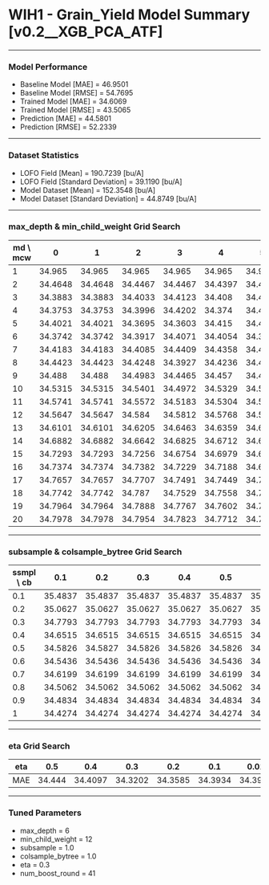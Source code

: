 # WIH1 - Grain_Yield Model Summary [v0.2__XGB_PCA_ATF]

***

### Model Performance

- Baseline Model [MAE] = 46.9501
- Baseline Model [RMSE] = 54.7695
- Trained Model [MAE] = 34.6069
- Trained Model [RMSE] = 43.5065
- Prediction [MAE] = 44.5801
- Prediction [RMSE] = 52.2339
***

### Dataset Statistics

- LOFO Field [Mean] = 190.7239 [bu/A]
- LOFO Field [Standard Deviation] = 39.1190 [bu/A]
- Model Dataset [Mean] = 152.3548 [bu/A]
- Model Dataset [Standard Deviation] = 44.8749 [bu/A]
***

### max_depth & min_child_weight Grid Search

|   md \ mcw |       0 |       1 |       2 |       3 |       4 |       5 |       6 |       7 |       8 |       9 |      10 |      11 |      12 |      13 |      14 |      15 |      16 |      17 |      18 |      19 |      20 |
|------------|---------|---------|---------|---------|---------|---------|---------|---------|---------|---------|---------|---------|---------|---------|---------|---------|---------|---------|---------|---------|---------|
|          1 | 34.965  | 34.965  | 34.965  | 34.965  | 34.965  | 34.965  | 34.965  | 34.965  | 35.0418 | 34.9985 | 35.121  | 35.121  | 35.121  | 35.121  | 35.121  | 35.1244 | 35.1244 | 35.1241 | 35.0952 | 34.9927 | 35.0521 |
|          2 | 34.4648 | 34.4648 | 34.4467 | 34.4467 | 34.4397 | 34.4278 | 34.5197 | 34.4657 | 34.535  | 34.4937 | 34.4293 | 34.4397 | 34.5071 | 34.53   | 34.4945 | 34.4696 | 34.4949 | 34.5384 | 34.557  | 34.6013 | 34.4762 |
|          3 | 34.3883 | 34.3883 | 34.4033 | 34.4123 | 34.408  | 34.4139 | 34.3598 | 34.3678 | 34.3403 | 34.4189 | 34.3744 | 34.4192 | 34.39   | 34.3632 | 34.3949 | 34.3952 | 34.4458 | 34.4308 | 34.4154 | 34.4431 | 34.407  |
|          4 | 34.3753 | 34.3753 | 34.3996 | 34.4202 | 34.374  | 34.4091 | 34.3948 | 34.4035 | 34.409  | 34.3779 | 34.3549 | 34.3698 | 34.3515 | 34.3223 | 34.3236 | 34.3826 | 34.4003 | 34.3361 | 34.3683 | 34.3415 | 34.4156 |
|          5 | 34.4021 | 34.4021 | 34.3695 | 34.3603 | 34.415  | 34.4119 | 34.3417 | 34.4006 | 34.3788 | 34.3766 | 34.3446 | 34.395  | 34.3955 | 34.378  | 34.3841 | 34.3502 | 34.3809 | 34.3865 | 34.3408 | 34.3501 | 34.3842 |
|          6 | 34.3742 | 34.3742 | 34.3917 | 34.4071 | 34.4054 | 34.3814 | 34.4235 | 34.4075 | 34.3476 | 34.3945 | 34.3863 | 34.3915 | 34.3202 | 34.3587 | 34.3305 | 34.3461 | 34.3924 | 34.375  | 34.3644 | 34.4299 | 34.3387 |
|          7 | 34.4183 | 34.4183 | 34.4085 | 34.4409 | 34.4358 | 34.4144 | 34.3728 | 34.4074 | 34.399  | 34.3975 | 34.4324 | 34.41   | 34.3826 | 34.3981 | 34.3796 | 34.4087 | 34.3927 | 34.4004 | 34.3489 | 34.3549 | 34.3692 |
|          8 | 34.4423 | 34.4423 | 34.4248 | 34.3927 | 34.4236 | 34.4225 | 34.4022 | 34.3778 | 34.4187 | 34.3998 | 34.4099 | 34.4021 | 34.369  | 34.3857 | 34.4021 | 34.4201 | 34.3591 | 34.4001 | 34.3861 | 34.3479 | 34.3563 |
|          9 | 34.488  | 34.488  | 34.4983 | 34.4465 | 34.457  | 34.4464 | 34.4438 | 34.4121 | 34.4129 | 34.377  | 34.3902 | 34.3762 | 34.3907 | 34.4136 | 34.4095 | 34.4051 | 34.3894 | 34.3891 | 34.353  | 34.3496 | 34.4074 |
|         10 | 34.5315 | 34.5315 | 34.5401 | 34.4972 | 34.5329 | 34.5    | 34.4913 | 34.4885 | 34.4338 | 34.4447 | 34.468  | 34.451  | 34.4545 | 34.4086 | 34.4327 | 34.4275 | 34.4154 | 34.4484 | 34.3964 | 34.3997 | 34.4018 |
|         11 | 34.5741 | 34.5741 | 34.5572 | 34.5183 | 34.5304 | 34.5315 | 34.5649 | 34.5053 | 34.5094 | 34.474  | 34.4889 | 34.5135 | 34.4496 | 34.4476 | 34.4519 | 34.4621 | 34.4526 | 34.4825 | 34.4211 | 34.3989 | 34.421  |
|         12 | 34.5647 | 34.5647 | 34.584  | 34.5812 | 34.5768 | 34.5688 | 34.5667 | 34.5502 | 34.5741 | 34.5154 | 34.4882 | 34.4884 | 34.4582 | 34.4708 | 34.4919 | 34.5011 | 34.4546 | 34.4654 | 34.4328 | 34.4202 | 34.4016 |
|         13 | 34.6101 | 34.6101 | 34.6205 | 34.6463 | 34.6359 | 34.602  | 34.6133 | 34.5754 | 34.5675 | 34.56   | 34.551  | 34.5074 | 34.5061 | 34.5015 | 34.4876 | 34.4978 | 34.4907 | 34.5096 | 34.445  | 34.4642 | 34.4801 |
|         14 | 34.6882 | 34.6882 | 34.6642 | 34.6825 | 34.6712 | 34.639  | 34.6467 | 34.6332 | 34.5928 | 34.5767 | 34.5802 | 34.5473 | 34.5285 | 34.5324 | 34.5399 | 34.5215 | 34.5369 | 34.4919 | 34.4605 | 34.4656 | 34.4491 |
|         15 | 34.7293 | 34.7293 | 34.7256 | 34.6754 | 34.6979 | 34.6683 | 34.6504 | 34.6343 | 34.6177 | 34.5855 | 34.588  | 34.5811 | 34.5707 | 34.5344 | 34.5492 | 34.5485 | 34.5458 | 34.5262 | 34.5058 | 34.4817 | 34.488  |
|         16 | 34.7374 | 34.7374 | 34.7382 | 34.7229 | 34.7188 | 34.6886 | 34.7065 | 34.6471 | 34.6621 | 34.6104 | 34.6008 | 34.6198 | 34.5923 | 34.5551 | 34.5572 | 34.5491 | 34.5484 | 34.5436 | 34.5281 | 34.4792 | 34.4915 |
|         17 | 34.7657 | 34.7657 | 34.7707 | 34.7491 | 34.7449 | 34.7145 | 34.7076 | 34.6783 | 34.6609 | 34.6404 | 34.6088 | 34.6045 | 34.601  | 34.5785 | 34.6033 | 34.5535 | 34.5558 | 34.5292 | 34.5127 | 34.5352 | 34.5005 |
|         18 | 34.7742 | 34.7742 | 34.787  | 34.7529 | 34.7558 | 34.7374 | 34.7222 | 34.6826 | 34.6642 | 34.662  | 34.6376 | 34.6412 | 34.607  | 34.6059 | 34.5764 | 34.6002 | 34.577  | 34.557  | 34.5303 | 34.5303 | 34.4836 |
|         19 | 34.7964 | 34.7964 | 34.7888 | 34.7767 | 34.7602 | 34.7407 | 34.7192 | 34.7027 | 34.6812 | 34.6679 | 34.6597 | 34.6328 | 34.6309 | 34.6058 | 34.5913 | 34.5902 | 34.5777 | 34.5588 | 34.5485 | 34.5392 | 34.5201 |
|         20 | 34.7978 | 34.7978 | 34.7954 | 34.7823 | 34.7712 | 34.749  | 34.7308 | 34.7048 | 34.6831 | 34.6761 | 34.6486 | 34.6509 | 34.6453 | 34.6125 | 34.6116 | 34.5863 | 34.5998 | 34.5659 | 34.5606 | 34.552  | 34.5281 |

***

### subsample & colsample_bytree Grid Search

|   ssmpl \ cb |     0.1 |     0.2 |     0.3 |     0.4 |     0.5 |     0.6 |     0.7 |     0.8 |     0.9 |     1.0 |
|--------------|---------|---------|---------|---------|---------|---------|---------|---------|---------|---------|
|          0.1 | 35.4837 | 35.4837 | 35.4837 | 35.4837 | 35.4837 | 35.4837 | 35.4837 | 35.4837 | 35.4837 | 35.2617 |
|          0.2 | 35.0627 | 35.0627 | 35.0627 | 35.0627 | 35.0627 | 35.0627 | 35.0627 | 35.0627 | 35.0627 | 34.856  |
|          0.3 | 34.7793 | 34.7793 | 34.7793 | 34.7793 | 34.7793 | 34.7793 | 34.7793 | 34.7793 | 34.7793 | 34.7587 |
|          0.4 | 34.6515 | 34.6515 | 34.6515 | 34.6515 | 34.6515 | 34.6515 | 34.6515 | 34.6515 | 34.6515 | 34.6811 |
|          0.5 | 34.5826 | 34.5827 | 34.5826 | 34.5826 | 34.5826 | 34.5826 | 34.5826 | 34.5826 | 34.5827 | 34.4362 |
|          0.6 | 34.5436 | 34.5436 | 34.5436 | 34.5436 | 34.5436 | 34.5436 | 34.5436 | 34.5436 | 34.5436 | 34.5155 |
|          0.7 | 34.6199 | 34.6199 | 34.6199 | 34.6199 | 34.6199 | 34.6199 | 34.6199 | 34.6199 | 34.6199 | 34.5213 |
|          0.8 | 34.5062 | 34.5062 | 34.5062 | 34.5062 | 34.5062 | 34.5062 | 34.5062 | 34.5062 | 34.5062 | 34.4595 |
|          0.9 | 34.4834 | 34.4834 | 34.4834 | 34.4834 | 34.4834 | 34.4834 | 34.4834 | 34.4834 | 34.4834 | 34.3332 |
|          1   | 34.4274 | 34.4274 | 34.4274 | 34.4274 | 34.4274 | 34.4274 | 34.4274 | 34.4274 | 34.4274 | 34.3202 |

***

### eta Grid Search

| eta   |    0.5 |     0.4 |     0.3 |     0.2 |     0.1 |    0.01 |   0.001 |
|-------|--------|---------|---------|---------|---------|---------|---------|
| MAE   | 34.444 | 34.4097 | 34.3202 | 34.3585 | 34.3934 | 34.3917 | 61.8302 |

***

### Tuned Parameters

- max_depth = 6
- min_child_weight = 12
- subsample = 1.0
- colsample_bytree = 1.0
- eta = 0.3
- num_boost_round = 41
